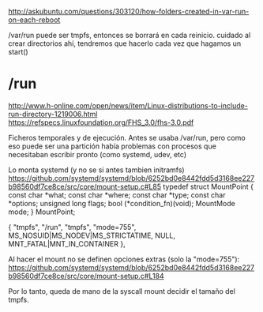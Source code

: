 http://askubuntu.com/questions/303120/how-folders-created-in-var-run-on-each-reboot

/var/run puede ser tmpfs, entonces se borrará en cada reinicio.
cuidado al crear directorios ahí, tendremos que hacerlo cada vez que hagamos un start()


# /run
http://www.h-online.com/open/news/item/Linux-distributions-to-include-run-directory-1219006.html
https://refspecs.linuxfoundation.org/FHS_3.0/fhs-3.0.pdf

Ficheros temporales y de ejecución.
Antes se usaba /var/run, pero como eso puede ser una partición había problemas con procesos que necesitaban escribir pronto (como systemd, udev, etc)

Lo monta systemd (y no se si antes tambien initramfs)
https://github.com/systemd/systemd/blob/6252bd0e8442fdd5d3168ee227b98560df7ce8ce/src/core/mount-setup.c#L85
typedef struct MountPoint {
        const char *what;
        const char *where;
        const char *type;
        const char *options;
        unsigned long flags;
        bool (*condition_fn)(void);
        MountMode mode;
} MountPoint;

{ "tmpfs", "/run", "tmpfs", "mode=755", MS_NOSUID|MS_NODEV|MS_STRICTATIME, NULL, MNT_FATAL|MNT_IN_CONTAINER },

Al hacer el mount no se definen opciones extras (solo la "mode=755"):
https://github.com/systemd/systemd/blob/6252bd0e8442fdd5d3168ee227b98560df7ce8ce/src/core/mount-setup.c#L184

Por lo tanto, queda de mano de la syscall mount decidir el tamaño del tmpfs.
